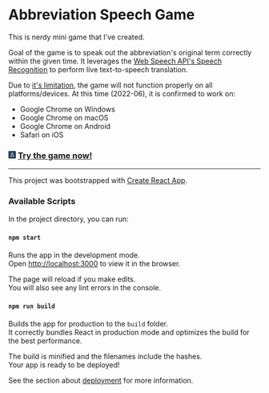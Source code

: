# Abbreviation Speech Game

This is nerdy mini game that I've created.

Goal of the game is to speak out the abbreviation's original term correctly within the given time.
It leverages the [Web Speech API's Speech Recognition](https://developer.mozilla.org/en-US/docs/Web/API/Web_Speech_API) to perform live text-to-speech translation.

Due to [it's limitation](https://developer.mozilla.org/en-US/docs/Web/API/SpeechRecognition#browser_compatibility), the game will not function properly on all platforms/devices. At this time (2022-06), it is confirmed to work on:

- Google Chrome on Windows
- Google Chrome on macOS
- Google Chrome on Android
- Safari on iOS

### <img src="public/logo192.png" data-canonical-src="public/logo192.png" width="15" height="15" /> [Try the game now!](https://abbreviation-speech-game.vercel.app/)

---

This project was bootstrapped with [Create React App](https://github.com/facebook/create-react-app).

### Available Scripts

In the project directory, you can run:

#### `npm start`

Runs the app in the development mode.\
Open [http://localhost:3000](http://localhost:3000) to view it in the browser.

The page will reload if you make edits.\
You will also see any lint errors in the console.

#### `npm run build`

Builds the app for production to the `build` folder.\
It correctly bundles React in production mode and optimizes the build for the best performance.

The build is minified and the filenames include the hashes.\
Your app is ready to be deployed!

See the section about [deployment](https://facebook.github.io/create-react-app/docs/deployment) for more information.
